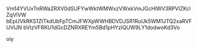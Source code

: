 Vm14YVUxTnRWa2RXV0dSUFYwWktWMWxzVWxkVmJGcHlWV3RPVlZKclZqVlVW
bEpUVkRKS1ZtTkdUbFpTCmJFWXpWWHBDVDJSR1RuUk5WM1JTQ2xaRVFUVlJN
bVIzVFRKU1dGcDZNRXREYm5Bd1pHYzlQUW9LY1dodwoKd3Vo

oiy